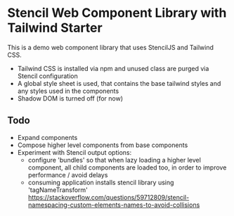 # Stencil Web Component Library with Tailwind Starter

This is a demo web component library that uses StencilJS and Tailwind CSS. 

- Tailwind CSS is installed via npm and unused class are purged via Stencil configuration
- A global style sheet is used, that contains the base tailwind styles and any styles used in the components
- Shadow DOM is turned off (for now)

## Todo
- Expand components
- Compose higher level components from base components
- Experiment with Stencil output options:
  - configure 'bundles' so that when lazy loading a higher level component, all child components are loaded too, in order to improve performance / avoid delays
  - consuming application installs stencil library using 'tagNameTransform' https://stackoverflow.com/questions/59712809/stencil-namespacing-custom-elements-names-to-avoid-collisions